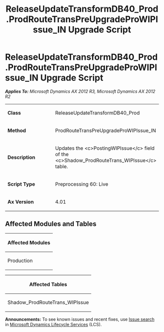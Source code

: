 ﻿---
title: ReleaseUpdateTransformDB40_Prod.ProdRouteTransPreUpgradeProWIPIssue_IN Upgrade Script
TOCTitle: ReleaseUpdateTransformDB40_Prod.ProdRouteTransPreUpgradeProWIPIssue_IN Upgrade Script
ms:assetid: d83dbbc3-db43-377a-135d-b9a9186a1364
ms:mtpsurl: https://msdn.microsoft.com/en-us/library/JJ687115(v=AX.60)
ms:contentKeyID: 49711561
ms.date: 05/18/2015
mtps_version: v=AX.60
---

# ReleaseUpdateTransformDB40\_Prod.ProdRouteTransPreUpgradeProWIPIssue\_IN Upgrade Script 


_**Applies To:** Microsoft Dynamics AX 2012 R3, Microsoft Dynamics AX 2012 R2_

<table>
<colgroup>
<col style="width: 50%" />
<col style="width: 50%" />
</colgroup>
<tbody>
<tr class="odd">
<td><p><strong>Class</strong></p></td>
<td><p>ReleaseUpdateTransformDB40_Prod</p></td>
</tr>
<tr class="even">
<td><p><strong>Method</strong></p></td>
<td><p>ProdRouteTransPreUpgradeProWIPIssue_IN</p></td>
</tr>
<tr class="odd">
<td><p><strong>Description</strong></p></td>
<td><p>Updates the &lt;c&gt;PostingWIPIssue&lt;/c&gt; field of the &lt;c&gt;Shadow_ProdRouteTrans_WIPIssue&lt;/c&gt; table.</p></td>
</tr>
<tr class="even">
<td><p><strong>Script Type</strong></p></td>
<td><p>Preprocessing 60: Live</p></td>
</tr>
<tr class="odd">
<td><p><strong>Ax Version</strong></p></td>
<td><p>4.01</p></td>
</tr>
</tbody>
</table>


## Affected Modules and Tables

<table>
<colgroup>
<col style="width: 100%" />
</colgroup>
<thead>
<tr class="header">
<th><p>Affected Modules</p></th>
</tr>
</thead>
<tbody>
<tr class="odd">
<td><p>Production</p></td>
</tr>
</tbody>
</table>


<table>
<colgroup>
<col style="width: 100%" />
</colgroup>
<thead>
<tr class="header">
<th><p>Affected Tables</p></th>
</tr>
</thead>
<tbody>
<tr class="odd">
<td><p>Shadow_ProdRouteTrans_WIPIssue</p></td>
</tr>
</tbody>
</table>

  
**Announcements:** To see known issues and recent fixes, use [Issue search](http://go.microsoft.com/fwlink/?linkid=389258) in [Microsoft Dynamics Lifecycle Services](http://go.microsoft.com/fwlink/?linkid=306505) (LCS).

